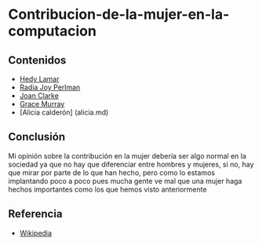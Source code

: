 # Contribucion-de-la-mujer-en-la-computacion
## Contenidos
- [Hedy Lamar](hedylamar.md)
- [Radia Joy Perlman](RadiaJoyPerlman.md)
- [Joan Clarke](RadiaJoyPerlman.md)
- [Grace Murray](grace.md)
- [Alicia calderón] (alicia.md)
## Conclusión
Mi opinión sobre la contribución en la mujer debería ser algo normal en la sociedad ya que no hay que diferenciar entre hombres y mujeres, si no, hay que mirar por parte de lo que han hecho, pero como lo estamos implantando poco a poco pues mucha gente ve mal que una mujer haga hechos importantes como los que hemos visto anteriormente
## Referencia
- [Wikipedia](https://es.wikipedia.org/wiki/Wiki)
